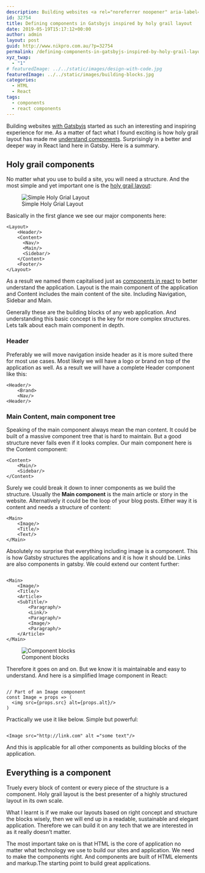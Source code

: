 ```yaml
---
description: Building websites <a rel="noreferrer noopener" aria-label="with Gatsbyjs (opens in a new tab)" href="https://gastbyjs.org" target="_blank">with Gatsbyjs</a> started as such an interesting and inspiring experience for me. As a matter of fact what I found exciting is how holy grail layout has made me [understand components](http://www.nikpro.com.au/nested-components-in-react-how-to-render-a-child-component-inside-a-parent-componentpart-2/). Surprisingly in a better and deeper way in React land here in Gatsby.
id: 32754
title: Defining components in Gatsbyjs inspired by holy grail layout
date: 2019-05-19T15:17:12+00:00
author: admin
layout: post
guid: http://www.nikpro.com.au/?p=32754
permalink: /defining-components-in-gatsbyjs-inspired-by-holy-grail-layout/
xyz_twap:
  - "1"
# featuredImage: ../../static/images/design-with-code.jpg
featuredImage: ../../static/images/building-blocks.jpg
categories:
  - HTML
  - React
tags:
  - components
  - react components
---
```


Building websites <a rel="noreferrer noopener" aria-label="with Gatsbyjs (opens in a new tab)" href="https://gatsbyjs.org" target="_blank">with Gatsbyjs</a> started as such an interesting and inspiring experience for me. As a matter of fact what I found exciting is how holy grail layout has made me [understand components](http://www.nikpro.com.au/nested-components-in-react-how-to-render-a-child-component-inside-a-parent-componentpart-2/). Surprisingly in a better and deeper way in React land here in Gatsby. Here is a summary.

## Holy grail components

No matter what you use to build a site, you will need a structure. And the most simple and yet important one is the [holy grail layout](http://www.nikpro.com.au/create-a-simple-website-layout-using-flexbox/):

<figure>
<img src="/images/holy-grail-layout.png" alt="Simple Holy Grial Layout" /> 
<figcaption>Simple Holy Grial Layout</figcaption>
</figure>

Basically in the first glance we see our major components here:

```
<Layout>
    <Header/>
    <Content>
      <Nav/>
      <Main/>
      <Sidebar/>
    </Content>
    <Footer/>
</Layout>
```

As a result we named them capitalised just as [components in react](http://www.nikpro.com.au/more-on-react-components-with-examples/) to better understand the application. Layout is the main component of the application and Content includes the main content of the site. Including Navigation, Sidebar and Main.

Generally these are the building blocks of any web application. And understanding this basic concept is the key for more complex structures. Lets talk about each main component in depth.

### Header

Preferably we will move navigation inside header as it is more suited there for most use cases. Most likely we will have a logo or brand on top of the application as well. As a result we will have a complete Header component like this:

```
<Header/>
    <Brand>
    <Nav/>
<Header/>
```

### Main Content, main component tree

Speaking of the main component always mean the man content. It could be built of a massive component tree that is hard to maintain. But a good structure never fails even if it looks complex. Our main component here is the Content component:

```
<Content>
    <Main/>
    <Sidebar/>
</Content>

```

Surely we could break it down to inner components as we build the structure. Usually the **Main component** is the main article or story in the website. Alternatively it could be the loop of your blog posts. Either way it is content and needs a structure of content:

```
<Main>
    <Image/>
    <Title/>
    <Text/>
</Main>

```

Absolutely no surprise that everything including image is a component. This is how Gatsby structures the applications and it is how it should be. Links are also components in gatsby. We could extend our content further:

```

<Main>
    <Image/>
    <Title/>
    <Article>
    <SubTitle/>
        <Paragraph/>
        <Link/>
        <Paragraph/>
        <Image/>
        <Paragraph/>
    </Article>
</Main>

```

<figure>
<img src="/images/main-blocks.png" alt="Component blocks" /> 
<figcaption>Component blocks</figcaption>
</figure>

Therefore it goes on and on. But we know it is maintainable and easy to understand. And here is a simplified Image component in React:

```

// Part of an Image component
const Image = props => (
  <img src={props.src} alt={props.alt}/>
)

```

Practically we use it like below. Simple but powerful:

```

<Image src="http://link.com" alt ="some text"/>

```

And this is applicable for all other components as building blocks of the application.

## Everything is a component

Truely every block of content or every piece of the structure is a component. Holy grail layout is the best presenter of a highly structured layout in its own scale.

What I learnt is if we make our layouts based on right concept and structure the blocks wisely, then we will end up in a readable, sustainable and elegant application. Therefore we can build it on any tech that we are interested in as it really doesn&#8217;t matter.

The most important take on is that HTML is the core of application no matter what technology we use to build our sites and application. We need to make the components right. And components are built of HTML elements and markup.The starting point to build great applications.
